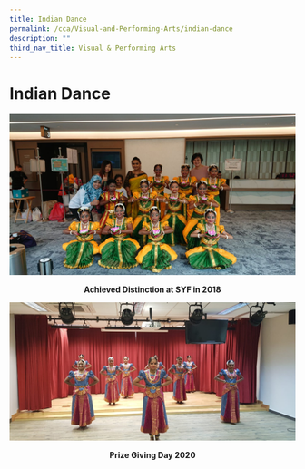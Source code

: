 ```yaml
---
title: Indian Dance
permalink: /cca/Visual-and-Performing-Arts/indian-dance
description: ""
third_nav_title: Visual & Performing Arts
---
```

# **Indian Dance**

![](/images/WhatsApp%20Image%202021-01-20.jpeg)

<center><b>Achieved Distinction at SYF in 2018</center></b>

![](/images/WhatsApp%20Image%202021-01-20-1.jpeg)

<center><b>Prize Giving Day 2020</center></b>